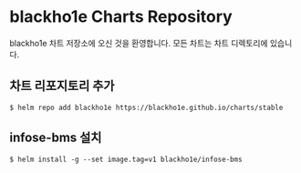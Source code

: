 # blackho1e Charts Repository

blackho1e 차트 저장소에 오신 것을 환영합니다. 모든 차트는 차트 디렉토리에 있습니다.

## 차트 리포지토리 추가
`$ helm repo add blackho1e https://blackho1e.github.io/charts/stable`

## infose-bms 설치
`$ helm install -g --set image.tag=v1 blackho1e/infose-bms`